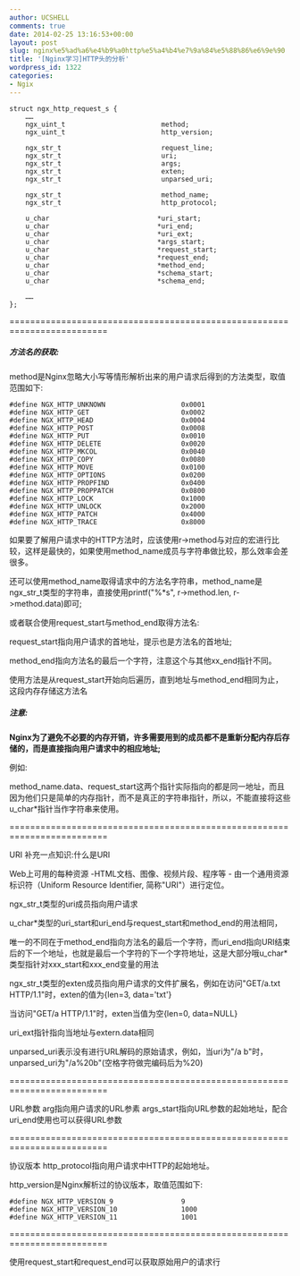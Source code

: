 ```yaml
---
author: UCSHELL
comments: true
date: 2014-02-25 13:16:53+00:00
layout: post
slug: nginx%e5%ad%a6%e4%b9%a0http%e5%a4%b4%e7%9a%84%e5%88%86%e6%9e%90
title: '[Nginx学习]HTTP头的分析'
wordpress_id: 1322
categories:
- Ngix
---
```



    struct ngx_http_request_s {
    	……
    	ngx_uint_t                        method;	
    	ngx_uint_t                        http_version;
    
    	ngx_str_t                         request_line;
    	ngx_str_t                         uri;
    	ngx_str_t                         args;
    	ngx_str_t                         exten;
    	ngx_str_t                         unparsed_uri;
    
    	ngx_str_t                         method_name;
    	ngx_str_t                         http_protocol;
    
    	u_char                           *uri_start;
    	u_char                           *uri_end;
    	u_char                           *uri_ext;
    	u_char                           *args_start;
    	u_char                           *request_start;
    	u_char                           *request_end;
    	u_char                           *method_end;
    	u_char                           *schema_start;
    	u_char                           *schema_end;
    
    	……
    };


=========================================================================

##### 方法名的获取:

method是Nginx忽略大小写等情形解析出来的用户请求后得到的方法类型，取值范围如下:

    
    #define NGX_HTTP_UNKNOWN                   0x0001
    #define NGX_HTTP_GET                       0x0002
    #define NGX_HTTP_HEAD                      0x0004
    #define NGX_HTTP_POST                      0x0008
    #define NGX_HTTP_PUT                       0x0010
    #define NGX_HTTP_DELETE                    0x0020
    #define NGX_HTTP_MKCOL                     0x0040
    #define NGX_HTTP_COPY                      0x0080
    #define NGX_HTTP_MOVE                      0x0100
    #define NGX_HTTP_OPTIONS                   0x0200
    #define NGX_HTTP_PROPFIND                  0x0400
    #define NGX_HTTP_PROPPATCH                 0x0800
    #define NGX_HTTP_LOCK                      0x1000
    #define NGX_HTTP_UNLOCK                    0x2000
    #define NGX_HTTP_PATCH                     0x4000
    #define NGX_HTTP_TRACE                     0x8000


如果要了解用户请求中的HTTP方法时，应该使用r->method与对应的宏进行比较，这样是最快的，如果使用method_name成员与字符串做比较，那么效率会差很多。


还可以使用method\_name取得请求中的方法名字符串，method_name是ngx_str_t类型的字符串，直接使用printf("%\*s", r->method.len, r->method.data)即可;

或者联合使用request\_start与method_end取得方法名:

request_start指向用户请求的首地址，提示也是方法名的首地址;

method\_end指向方法名的最后一个字符，注意这个与其他xx_end指针不同。

使用方法是从request\_start开始向后遍历，直到地址与method_end相同为止，这段内存存储这方法名

##### 注意:
**Nginx为了避免不必要的内存开销，许多需要用到的成员都不是重新分配内存后存储的，而是直接指向用户请求中的相应地址;**

例如:

method\_name.data、request\_start这两个指针实际指向的都是同一地址，而且因为他们只是简单的内存指针，而不是真正的字符串指针，所以，不能直接将这些u_char*指针当作字符串来使用。

=========================================================================

URI
补充一点知识:什么是URI

Web上可用的每种资源 -HTML文档、图像、视频片段、程序等 - 由一个通用资源标识符（Uniform Resource Identifier, 简称"URI"）进行定位。

ngx\_str_t类型的uri成员指向用户请求

u\_char*类型的uri\_start和uri\_end与request\_start和method_end的用法相同，

唯一的不同在于method\_end指向方法名的最后一个字符，而uri\_end指向URI结束后的下一个地址，也就是最后一个字符的下一个字符地址，这是大部分哦u\_char*类型指针对xxx\_start和xxx_end变量的用法

ngx\_str_t类型的exten成员指向用户请求的文件扩展名，例如在访问"GET/a.txt HTTP/1.1"时，exten的值为{len=3, data='txt'}

当访问"GET/a HTTP/1.1"时，exten当值为空{len=0, data=NULL}

uri_ext指针指向当地址与extern.data相同

unparsed\_uri表示没有进行URL解码的原始请求，例如，当uri为"/a b"时，unparsed_uri为"/a%20b"(空格字符做完编码后为%20)

=========================================================================

URL参数
arg指向用户请求的URL参素
args\_start指向URL参数的起始地址，配合uri_end使用也可以获得URL参数

=========================================================================

协议版本
http_protocol指向用户请求中HTTP的起始地址。

http_version是Nginx解析过的协议版本，取值范围如下:

    
    #define NGX_HTTP_VERSION_9                 9
    #define NGX_HTTP_VERSION_10                1000
    #define NGX_HTTP_VERSION_11                1001


=========================================================================

使用request\_start和request_end可以获取原始用户的请求行
